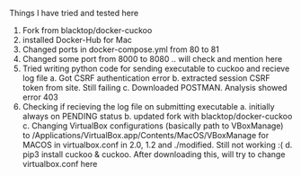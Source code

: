Things I have tried and tested here

1. Fork from blacktop/docker-cuckoo
2. installed Docker-Hub for Mac
3. Changed ports in docker-compose.yml from 80 to 81
4. Changed some port from 8000 to 8080 .. will check and mention here
5. Tried writing python code for sending executable to cuckoo and recieve log file
    a. Got CSRF authentication error
    b. extracted session CSRF token from site. Still failing
    c. Downloaded POSTMAN. Analysis showed error 403
6. Checking if recieving the log file on submitting executable
    a. initially always on PENDING status
    b. updated fork with blacktop/docker-cuckoo
    c. Changing VirtualBox configurations (basically path to VBoxManage) to /Applications/VirtualBox.app/Contents/MacOS/VBoxManage for MACOS in virtualbox.conf in 2.0, 1.2 and ./modified. Still not working :(
    d. pip3 install cuckoo & cuckoo. After downloading this, will try to change virtualbox.conf here